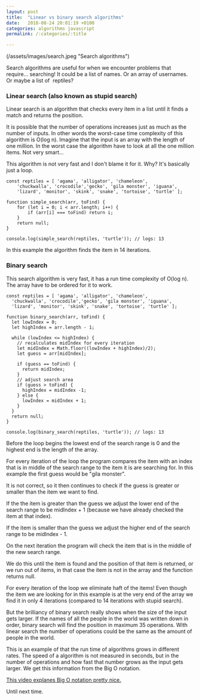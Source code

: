 ```yaml
---
layout: post
title:  "Linear vs binary search algorithms"
date:   2018-08-24 20:01:19 +0100
categories: algorithms javascript
permalink: /:categories/:title

---
```


(/assets/images/search.jpeg "Search algorithms")


Search algorithms are useful for when we encounter problems that require... searching! It could be a list of names. Or an array of usernames. Or maybe a list of  reptiles?

### Linear search (also known as stupid search)
Linear search is an algorithm that checks every item in a list until it finds a match and returns the position.

It is possible that the number of operations increases just as much as the number of inputs. In other words the worst-case time complexity of this algorithm is O(log n). Imagine that the input is an array with the length of one million. In the worst case the algorithm have to look at all the one million items. Not very smart...

This algorithm is not very fast and I don't blame it for it. Why? It's basically just a loop.
```
const reptiles = [ 'agama', 'alligator', 'chameleon',
	'chuckwalla', 'crocodile','gecko', 'gila monster', 'iguana',
 	'lizard', 'monitor', 'skink', 'snake', 'tortoise', 'turtle' ];

function simple_search(arr, toFind) {
	for (let i = 0; i < arr.length; i++) {
		if (arr[i] === toFind) return i;
	}
	return null;	
}

console.log(simple_search(reptiles, 'turtle')); // logs: 13
```
In this example the algorithm finds the item in 14 iterations.

### Binary search
This search algorithm is very fast, it has a run time complexity of O(log n). The array have to be ordered for it to work.
```
const reptiles = [ 'agama', 'alligator', 'chameleon',
  'chuckwalla', 'crocodile','gecko', 'gila monster', 'iguana',
  'lizard', 'monitor', 'skink', 'snake', 'tortoise', 'turtle' ];

function binary_search(arr, toFind) {
  let lowIndex = 0;
  let highIndex = arr.length - 1;
  
  while (lowIndex <= highIndex) {
    // recalculates midIndex for every iteration
    let midIndex = Math.floor((lowIndex + highIndex)/2);
    let guess = arr[midIndex];

    if (guess == toFind) {
      return midIndex;
    }
    // adjust search area
    if (guess > toFind) {
      highIndex = midIndex -1;
    } else {
      lowIndex = midIndex + 1;
    }
  }
  return null;
}

console.log(binary_search(reptiles, 'turtle')); // logs: 13
```
Before the loop begins the lowest end of the search range is 0 and the highest end is the length of the array.

For every iteration of the loop the program compares the item with an index that is in middle of the search range to the item it is are searching for. In this example the first guess would be "gila monster".

It is not correct, so it then continues to check if the guess is greater or smaller than the item we want to find.

If the the item is greater than the guess we adjust the lower end of the search range to be midIndex + 1 (because we have already checked the item at that index).

If the item is smaller than the guess we adjust the higher end of the search range to be midIndex - 1.

On the next iteration the program will check the item that is in the middle of the new search range.

We do this until the item is found and the position of that item is returned, or we run out of items, in that case the item is not in the array and the function returns null.

For every iteration of the loop we eliminate haft of the items! Even though the item we are looking for in this example is at the very end of the array we find it in only 4 iterations (compared to 14 iterations with stupid search).

But the brilliancy of binary search really shows when the size of the input gets larger. If the names of all the people in the world was written down in order, binary search will find the position in maximum 35 operations. With linear search the number of operations could be the same as the amount of people in the world.

This is an example of that the run time of algorithms grows in different rates. The speed of a algorithm is not measured in seconds, but in the number of operations and how fast that number grows as the input gets larger. We get this information from the Big O notation.

[This video explanes Big O notation pretty nice.](https://www.youtube.com/watch?v=v4cd1O4zkGw&t=1s)

Until next time.




